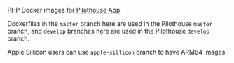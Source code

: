 PHP Docker images for [Pilothouse App](https://github.com/Pilothouse-App/pilothouse)

Dockerfiles in the `master` branch here are used in the Pilothouse `master` branch, and `develop` branches here are used in the Pilothouse `develop` branch.

Apple Sillicon users can use `apple-sillicon` branch to have ARM64 images.

